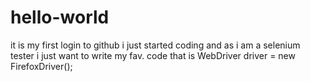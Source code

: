# hello-world
it is my first login to github
i just started coding and as  i am a selenium tester i just want to write my fav. code that is
WebDriver driver = new FirefoxDriver();
